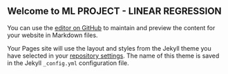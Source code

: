 ## Welcome to ML PROJECT - LINEAR REGRESSION

You can use the [editor on GitHub](https://github.com/asrujana/ML-linearModel/edit/asrujana-patch-1/docs/index.md) to maintain and preview the content for your website in Markdown files.

Your Pages site will use the layout and styles from the Jekyll theme you have selected in your [repository settings](https://github.com/asrujana/ML-linearModel/settings/pages). The name of this theme is saved in the Jekyll `_config.yml` configuration file.




